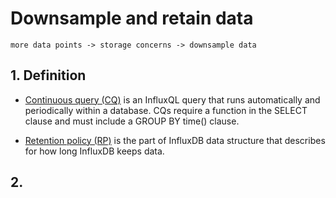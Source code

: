 # Downsample and retain data

```
more data points -> storage concerns -> downsample data
```

## 1. Definition

- [Continuous query (CQ)](https://docs.influxdata.com/influxdb/v1.8/query_language/continuous_queries/) is an InfluxQL query that runs automatically and periodically within a database. CQs require a function in the SELECT clause and must include a GROUP BY time() clause.

- [Retention policy (RP)](https://docs.influxdata.com/influxdb/v1.8/query_language/manage-database/#retention-policy-management) is the part of InfluxDB data structure that describes for how long InfluxDB keeps data.

## 2. 